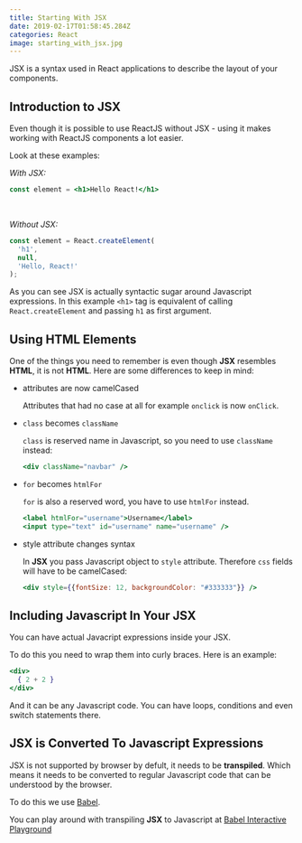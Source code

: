 ```yaml
---
title: Starting With JSX
date: 2019-02-17T01:58:45.284Z
categories: React
image: starting_with_jsx.jpg
---
```


JSX is a syntax used in React applications to describe the layout of your components.

## Introduction to JSX

Even though it is possible to use ReactJS without JSX - using it makes working with ReactJS components a lot easier.

Look at these examples:

*With JSX:*
```jsx
const element = <h1>Hello React!</h1>
```

<br/>

*Without JSX:*
```jsx
const element = React.createElement(
  'h1',
  null,
  'Hello, React!'
);
```

As you can see JSX is actually syntactic sugar around Javascript expressions. In this example `<h1>` tag is equivalent of calling `React.createElement` and passing `h1` as first argument.

## Using HTML Elements

One of the things you need to remember is even though **JSX** resembles **HTML**, it is not **HTML**. Here are some differences to keep in mind:

* attributes are now camelCased

  Attributes that had no case at all for example `onclick` is now `onClick`.

* `class` becomes `className`

  `class` is reserved name in Javascript, so you need to use `className` instead:

  ```jsx
  <div className="navbar" />
  ```

* `for` becomes `htmlFor`

  `for` is also a reserved word, you have to use `htmlFor` instead.

  ```jsx
  <label htmlFor="username">Username</label>
  <input type="text" id="username" name="username" />
  ```

* style attribute changes syntax

  In **JSX** you pass Javascript object to `style` attribute. Therefore `css` fields will have to be camelCased:

  ```jsx
  <div style={{fontSize: 12, backgroundColor: "#333333"}} />
  ```

## Including Javascript In Your JSX

You can have actual Javacript expressions inside your JSX.

To do this you need to wrap them into curly braces. Here is an example:

```jsx
<div>
  { 2 + 2 }
</div>
```

And it can be any Javascript code. You can have loops, conditions and even switch statements there.

## JSX is Converted To Javascript Expressions

JSX is not supported by browser by defult, it needs to be **transpiled**. Which means it needs to be converted to regular Javascript code that can be understood by the browser. 

To do this we use [Babel](https://babeljs.io/).

You can play around with transpiling **JSX** to Javascript at [Babel Interactive Playground](https://babeljs.io/repl#?babili=false&browsers=&build=&builtIns=false&spec=false&loose=false&code_lz=FBA&debug=false&forceAllTransforms=false&shippedProposals=false&circleciRepo=&evaluate=false&fileSize=false&timeTravel=false&sourceType=module&lineWrap=true&presets=es2015%2Creact%2Cstage-2&prettier=true&targets=&version=7.3.3)